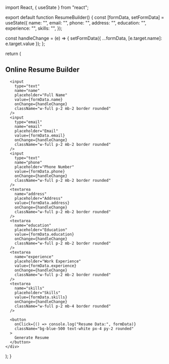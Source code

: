 import React, { useState } from "react";

export default function ResumeBuilder() {
  const [formData, setFormData] = useState({
    name: "",
    email: "",
    phone: "",
    address: "",
    education: "",
    experience: "",
    skills: "",
  });

  const handleChange = (e) => {
    setFormData({ ...formData, [e.target.name]: e.target.value });
  };

  return (
    <div className="p-6 max-w-3xl mx-auto bg-white rounded-lg shadow-lg">
      <h2 className="text-xl font-bold mb-4">Online Resume Builder</h2>

      <input
        type="text"
        name="name"
        placeholder="Full Name"
        value={formData.name}
        onChange={handleChange}
        className="w-full p-2 mb-2 border rounded"
      />
      <input
        type="email"
        name="email"
        placeholder="Email"
        value={formData.email}
        onChange={handleChange}
        className="w-full p-2 mb-2 border rounded"
      />
      <input
        type="text"
        name="phone"
        placeholder="Phone Number"
        value={formData.phone}
        onChange={handleChange}
        className="w-full p-2 mb-2 border rounded"
      />
      <textarea
        name="address"
        placeholder="Address"
        value={formData.address}
        onChange={handleChange}
        className="w-full p-2 mb-2 border rounded"
      />
      <textarea
        name="education"
        placeholder="Education"
        value={formData.education}
        onChange={handleChange}
        className="w-full p-2 mb-2 border rounded"
      />
      <textarea
        name="experience"
        placeholder="Work Experience"
        value={formData.experience}
        onChange={handleChange}
        className="w-full p-2 mb-2 border rounded"
      />
      <textarea
        name="skills"
        placeholder="Skills"
        value={formData.skills}
        onChange={handleChange}
        className="w-full p-2 mb-4 border rounded"
      />

      <button
        onClick={() => console.log("Resume Data:", formData)}
        className="bg-blue-500 text-white px-4 py-2 rounded"
      >
        Generate Resume
      </button>
    </div>
  );
}
